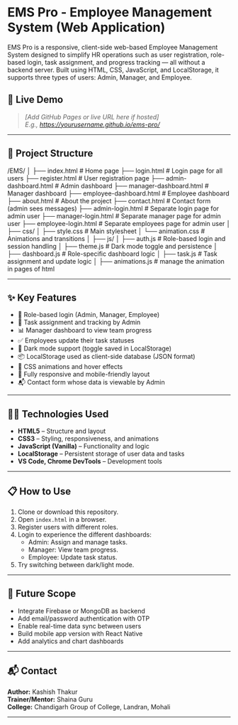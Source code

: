 # EMS Pro - Employee Management System (Web Application)

EMS Pro is a responsive, client-side web-based Employee Management System designed to simplify HR operations such as user registration, role-based login, task assignment, and progress tracking — all without a backend server. Built using HTML, CSS, JavaScript, and LocalStorage, it supports three types of users: Admin, Manager, and Employee.

## 🔗 Live Demo

> _[Add GitHub Pages or live URL here if hosted]_  
> _E.g., https://yourusername.github.io/ems-pro/_

---

## 📂 Project Structure

/EMS/
│
├── index.html # Home page
├── login.html # Login page for all users
├── register.html # User registration page
├── admin-dashboard.html # Admin dashboard
├── manager-dashboard.html # Manager dashboard
├── employee-dashboard.html # Employee dashboard
├── about.html # About the project
├── contact.html # Contact form (admin sees messages)
├── admin-login.html # Separate login page for admin user
├── manager-login.html # Separate manager page for admin user
├── employee-login.html # Separate employees page for admin user
│
├── css/
│ ├── style.css # Main stylesheet
│ └── animation.css # Animations and transitions
│
├── js/
│ ├── auth.js # Role-based login and session handling
│ ├── theme.js # Dark mode toggle and persistence
│ ├── dashboard.js # Role-specific dashboard logic
│ ├── task.js # Task assignment and update logic
│ ├── animations.js # manage the animation in pages of html

---

## ✨ Key Features

- 🔐 Role-based login (Admin, Manager, Employee)
- 🧾 Task assignment and tracking by Admin
- 📊 Manager dashboard to view team progress
- ✅ Employees update their task statuses
- 🌙 Dark mode support (toggle saved in LocalStorage)
- 📦 LocalStorage used as client-side database (JSON format)
- 🎨 CSS animations and hover effects
- 📱 Fully responsive and mobile-friendly layout
- 📬 Contact form whose data is viewable by Admin

---

## 🧑‍💻 Technologies Used

- **HTML5** – Structure and layout
- **CSS3** – Styling, responsiveness, and animations
- **JavaScript (Vanilla)** – Functionality and logic
- **LocalStorage** – Persistent storage of user data and tasks
- **VS Code, Chrome DevTools** – Development tools

---

## 📋 How to Use

1. Clone or download this repository.
2. Open `index.html` in a browser.
3. Register users with different roles.
4. Login to experience the different dashboards:
   - Admin: Assign and manage tasks.
   - Manager: View team progress.
   - Employee: Update task status.
5. Try switching between dark/light mode.

---

## 📌 Future Scope

- Integrate Firebase or MongoDB as backend
- Add email/password authentication with OTP
- Enable real-time data sync between users
- Build mobile app version with React Native
- Add analytics and chart dashboards

---

## 📬 Contact

**Author:** Kashish Thakur  
**Trainer/Mentor:** Shaina Guru  
**College:** Chandigarh Group of College, Landran, Mohali

---

